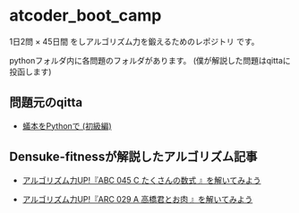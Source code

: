 # atcoder_boot_camp
1日2問 × 45日間 をしアルゴリズム力を鍛えるためのレポジトリ です。

pythonフォルダ内に各問題のフォルダがあります。
(僕が解説した問題はqittaに投函します)

## 問題元のqitta
- [蟻本をPythonで (初級編)](https://qiita.com/saba/items/affc94740aff117d2ca9)

## Densuke-fitnessが解説したアルゴリズム記事
- [アルゴリズム力UP!『ABC 045 C たくさんの数式 』を解いてみよう](https://qiita.com/Densuke-fitness/items/419665fdb70806875bc4)

- [アルゴリズム力UP!『ARC 029 A 高橋君とお肉 』を解いてみよう](https://qiita.com/Densuke-fitness/items/6a260a6ea8b4b7a315c5)
